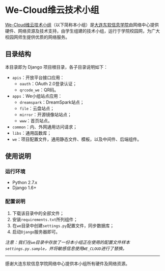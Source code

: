 # We-Cloud维云技术小组

[We-Cloud维云技术小组](http://we.neusoft.edu.cn)（以下简称本小组）是[大连东软信息学院](http://www.neusoft.edu.cn/)由网络中心提供硬件、网络资源及技术支持，由学生组建的技术小组，运行于学院校园网，为广大校园网师生提供优质的网络服务。

## 目录结构

本目录即为 Django 项目根目录，各子目录说明如下：

* `apis`：开放平台接口应用：
  * `oauth`：OAuth 2.0登录认证；
  * `qrcode_we`：QR码。
* `apps`：We小组站点应用：
  * `dreamspark`：DreamSpark站点；
  * `file`：云盘站点；
  * `mirror`：开源镜像站站点；
  * `www`：首页站点。
* `common`：内、外网通用访问请求；
* `libs`：通用函数库；
* `we`：项目配置文件，通用静态文件、模板，以及中间件、后端组件。

## 使用说明

### 运行环境

* Python 2.7.x
* Django 1.6+

### 配置说明

1. 下载该目录中的全部文件；
2. 安装`requirements.txt`所列组件；
3. 在`we`目录中创建`settings.py`配置文件，同步数据库；
4. 启动`Django`服务器即可。

*注意：我们在`we`目录中存放了一份本小组正在使用的配置文件样本`settings.py.sample`，并将敏感信息使用`WE_CLOUD`进行了替换。*

- - -

感谢大连东软信息学院网络中心提供本小组所有硬件及网络资源。
